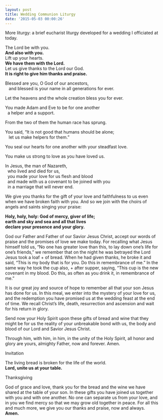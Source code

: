 ```yaml
---
layout: post
title: Wedding Communion Liturgy
date: '2015-05-03 00:00:26'
---
```



More liturgy: a brief eucharist liturgy developed for a wedding I officiated at today.

The Lord be with you.  
**And also with you.**  
Lift up your hearts.  
**We have them with the Lord.**  
Let us give thanks to the Lord our God.  
**It is right to give him thanks and praise.**

Blessed are you, O God of our ancestors,  
   and blessed is your name in all generations for ever.

Let the heavens and the whole creation bless you for ever.

You made Adam and Eve to be for one another   
  a helper and a support.

From the two of them the human race has sprung.

You said, “It is not good that humans should be alone;  
   let us make helpers for them.”

You seal our hearts for one another with your steadfast love.

You make us strong to love as you have loved us.

In Jesus, the man of Nazareth,   
  who lived and died for us,  
  you made your love for us flesh and blood  
  and made with us a covenant to be joined with you  
  in a marriage that will never end.

We give you thanks for the gift of your love and faithfulness to us even when we have broken faith with you. And so we join with the choirs of angels and saints singing your praise:

**Holy, holy, holy: God of mercy, giver of life;**  
**earth and sky and sea and all that lives**  
**declare your presence and your glory.**

God our Father and Father of our Savior Jesus Christ, accept our words of praise and the promises of love we make today. For recalling what Jesus himself told us, “No one has greater love than this, to lay down one’s life for one’s friends,” we remember that on the night he was betrayed the Lord Jesus took a loaf + of bread. When he had given thanks, he broke it and said, “This is my body that is for you. Do this in remembrance of me.” In the same way he took the cup also, + after supper, saying, “This cup is the new covenant in my blood. Do this, as often as you drink it, in remembrance of me.”

It is our great joy and source of hope to remember all that your son Jesus has done for us. In this meal, we enter into the mystery of your love for us, and the redemption you have promised us at the wedding feast at the end of time. We recall Christ’s life, death, resurrection and ascension and wait for his return in glory.

Send now your Holy Spirit upon these gifts of bread and wine that they might be for us the reality of your unbreakable bond with us, the body and blood of our Lord and Savior Jesus Christ.

Through him, with him, in him, in the unity of the Holy Spirit, all honor and glory are yours, almighty Father, now and forever. Amen.

Invitation

The living bread is broken for the life of the world.  
**Lord, unite us at your table.**

Thanksgiving

God of grace and love, thank you for the bread and the wine we have shared at the table of your son. In these gifts you have joined us together with you and with one another. No one can separate us from your love, and in you we find mercy so that we may grow old together in peace. For all this and much more, we give you our thanks and praise, now and always. **Amen.**


